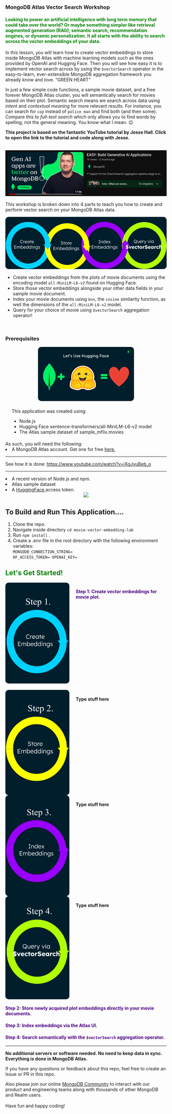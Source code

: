 ### MongoDB Atlas Vector Search Workshop

<h4 style="color:green">Looking to power an artificial intelligence with long term memory that could take over the world? Or maybe something simpler like retrieval augmented generation (RAG), semantic search, recommendation engines, or dynamic personalization. It all starts with the ability to search across the vector embeddings of your data.</h4>

<p>In this lesson, you will learn how to create vector embeddings to store inside MongoDB Atlas with machine learning models such as the ones provided by OpenAI and Hugging Face. Then you will see how easy it is to implement vector search across by using the <code>$vectorSearch</code> operator in the easy-to-learn, ever-extensible MongoDB aggregation framework you already know and love. "GREEN HEART" </p>
<p>
In just a few simple code functions, a sample movie dataset, and a free forever MongoDB Atlas cluster, you will semantically search for movies based on their plot. Semantic search means we search across data using <i>intent</i> and <i>contextual meaning</i> for more relevant results. For instance, you can search for <code>cop</code> instead of <code>police man</code> and find both (and then some). Compare this to <i>full-text search</i> which only allows you to find words by spelling, not the general meaning. You know what I mean. 😉

**This project is based on the fantastic YouTube tutorial by Jesse Hall. Click to open the link to the tutorial and code along with Jesse.**

<br/>
<div align="center">
<a href="https://www.youtube.com/embed/wOdZ1hEWvjU?si=Z69G9eKLFKC4LfUs"><img src="images/JesseYouTube.png" width="600"  /></a>
</div>

This workshop is broken down into 4 parts to teach you how to create and perform vector search on your MongoDB Atlas data.

<div align="center"><img src="images/StepsVectorSearch.png" style="border-radius: 10px" alt="steps"/></div>

- Create vector embeddings from the plots of movie documents using the encoding model <code>all-MiniLM-L6-v2</code> found on Hugging Face.
- Store those vector embeddings alongside your other data fields in your sample movie document.
- Index your movie documents using <code>knn</code>, the <code>cosine</code> similarity function, as well the dimensions of the <code>all-MiniLM-L6-v2</code> model.
- Query for your choice of movie using <code>$vectorSearch</code> aggregation operator!

<br/>
<h3>Prerequisites</h3>
<div align="center">
<a href="https://huggingface.co/"><img src="images/HuggingFace.png" width="300"  style="border-radius: 10px"/></a>
</div>
<div align="left" style="margin: 20px">This application was created using:

- Node.js
- Hugging Face sentence-transformers/all-MiniLM-L6-v2 model
- The Atlas sample dataset of sample_mflix.movies</div>
  As such, you will need the following:<br>
- A MongoDB Atlas account. Get one for free <a href="https://www.mongodb.com/cloud/atlas">here.</a> <hr>See how it is done: https://www.youtube.com/watch?v=jXgJyuBeb_o<hr>
- A recent version of Node.js and npm.<br>
- Atlas sample dataset<br>
- A <a href="https://huggingface.co/" >HuggingFace </a>access token.

<div align="center"><a href="https://huggingface.co/"><img src="images/HFAccessToken.gif" width="400"  /></a>
</div>

<h2>To Build and Run This Application....</h2>

1. Clone the repo.
2. Navigate inside directory <code>cd movie-vector-embedding-lab
   </code>
3. Run <code>npm install</code> .
4. Create a .env file in the root directory with the following environment variables:<br/>
   <code>MONGODB_CONNECTION_STRING=
   HF_ACCESS_TOKEN=
   OPENAI_KEY=</code>

<h2 style="color:green">Let's Get Started!</h2>

<div  style="display:flex">
  <img style="border-radius: 10px; float:left" src="images/Step1.png" width="200" />
  
  <h4 style="color:indigo; margin-left:20px">Step 1: Create vector embeddings for movie plot.</h4>
</div>

<div  style="display:flex; margin-top:20px"">
  <img style="border-radius: 10px" src="images/Step2.png" width="200" />
  
  <h4 style="margin-left:20px">Type stuff here</h4>
</div>

<div  style="display:flex">
  <img style="border-radius: 10px" src="images/Step3.png" width="200" />
  
  <h4 style="margin-left:20px">Type stuff here</h4>
</div>

<div  style="display:flex">
  <img style="border-radius: 10px" src="images/Step4.png" width="200" />
  
  <h4 style="margin-left:20px">Type stuff here</h4>
</div>

<h4 style="color:indigo">Step 2: Store newly acquired plot embeddings directly in your movie documents.</h4>
<h4 style="color:indigo">Step 3: Index embeddings via the Atlas UI.</h4>
<h4 style="color:indigo">Step 4: Search semantically with the <code>$vectorSearch</code> aggregation operator.</h4>

<hr>

**No additional servers or software needed. No need to keep data in sync. Everything is done in MongoDB Atlas.**

If you have any questions or feedback about this repo, feel free to create an Issue or PR in this repo.

Also please join our online <a href="https://developer.mongodb.com/community/forums/">MongoDB Community</a> to interact with our product and engineering teams along with thousands of other MongoDB and Realm users. <br/><br/>Have fun and happy coding!
